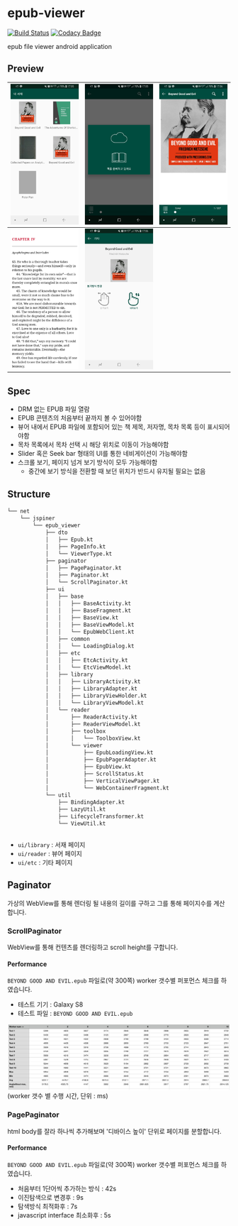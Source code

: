 # epub-viewer
[![Build Status](https://travis-ci.org/JSpiner/epub-viewer.svg?branch=master)](https://travis-ci.org/JSpiner/epub-viewer)
[![Codacy Badge](https://api.codacy.com/project/badge/Grade/121506e18673425f8db8c509dc66d13e)](https://www.codacy.com/app/jspiner/epub-viewer?utm_source=github.com&amp;utm_medium=referral&amp;utm_content=JSpiner/epub-viewer&amp;utm_campaign=Badge_Grade)

epub file viewer android application

## Preview
| ![screenshot-1](./imgs/screenshot-1.jpg) | ![screenshot-2](./imgs/screenshot-2.jpg)| ![screenshot-3](./imgs/screenshot-3.jpg) |
|:---:|:---:|:---:|
| ![screenshot-4](./imgs/screenshot-4.jpg) | ![screenshot-5](./imgs/screenshot-5.jpg) |  |

## Spec
- DRM 없는 EPUB 파일 열람
- EPUB 콘텐츠의 처음부터 끝까지 볼 수 있어야함
- 뷰어 내에서 EPUB 파일에 포함되어 있는 책 제목, 저자명, 목차 목록 등이 표시되어야함
- 목차 목록에서 목차 선택 시 해당 위치로 이동이 가능해야함
- Slider 혹은 Seek bar 형태의 UI를 통한 네비게이션이 가능해야함
- 스크롤 보기, 페이지 넘겨 보기 방식이 모두 가능해야함
    - 중간에 보기 방식을 전환할 때 보던 위치가 반드시 유지될 필요는 없음

## Structure
```
└── net
    └── jspiner
        └── epub_viewer
            ├── dto
            │   ├── Epub.kt
            │   ├── PageInfo.kt
            │   └── ViewerType.kt
            ├── paginator
            │   ├── PagePaginator.kt
            │   ├── Paginator.kt
            │   └── ScrollPaginator.kt
            ├── ui
            │   ├── base
            │   │   ├── BaseActivity.kt
            │   │   ├── BaseFragment.kt
            │   │   ├── BaseView.kt
            │   │   ├── BaseViewModel.kt
            │   │   └── EpubWebClient.kt
            │   ├── common
            │   │   └── LoadingDialog.kt
            │   ├── etc
            │   │   ├── EtcActivity.kt
            │   │   └── EtcViewModel.kt
            │   ├── library
            │   │   ├── LibraryActivity.kt
            │   │   ├── LibraryAdapter.kt
            │   │   ├── LibraryViewHolder.kt
            │   │   └── LibraryViewModel.kt
            │   └── reader
            │       ├── ReaderActivity.kt
            │       ├── ReaderViewModel.kt
            │       ├── toolbox
            │       │   └── ToolboxView.kt
            │       └── viewer
            │           ├── EpubLoadingView.kt
            │           ├── EpubPagerAdapter.kt
            │           ├── EpubView.kt
            │           ├── ScrollStatus.kt
            │           ├── VerticalViewPager.kt
            │           └── WebContainerFragment.kt
            └── util
                ├── BindingAdapter.kt
                ├── LazyUtil.kt
                ├── LifecycleTransformer.kt
                └── ViewUtil.kt


```
- `ui/library` : 서재 페이지
- `ui/reader` : 뷰어 페이지
- `ui/etc` : 기타 페이지


## Paginator
가상의 WebView를 통해 렌더링 될 내용의 길이를 구하고 그를 통해 페이지수를 계산합니다.

### ScrollPaginator
WebView를 통해 컨텐츠를 렌더링하고 scroll height를 구합니다.

#### Performance
`BEYOND GOOD AND EVIL.epub` 파일로(약 300쪽) worker 갯수별 퍼포먼스 체크를 하였습니다.
- 테스트 기기 : Galaxy S8
- 테스트 파일 : `BEYOND GOOD AND EVIL.epub`

![paginator-performance](./imgs/paginator-performance.png)
(worker 갯수 별 수행 시간, 단위 : ms)

### PagePaginator
html body를 잘라 하나씩 추가해보며 '디바이스 높이' 단위로 페이지를 분할합니다.

#### Performance
`BEYOND GOOD AND EVIL.epub` 파일로(약 300쪽) worker 갯수별 퍼포먼스 체크를 하였습니다.

- 처음부터 1단어씩 추가하는 방식 : 42s
- 이진탐색으로 변경후 : 9s
- 탐색방식 최적화후 : 7s
- javascript interface 최소화후 : 5s